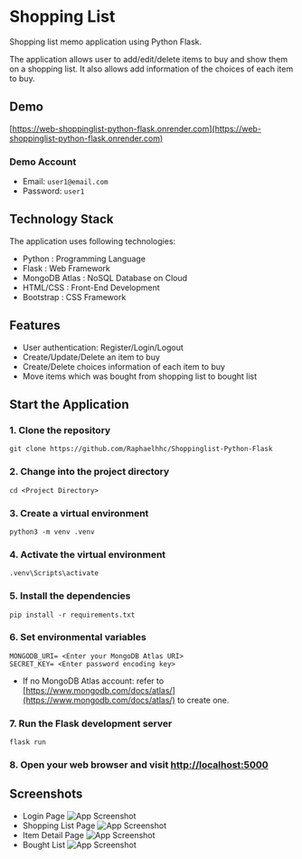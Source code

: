 # Shopping List

Shopping list memo application using Python Flask.

The application allows user to add/edit/delete items to buy and show them on a shopping list. It also allows add information of the choices of each item to buy.

## Demo

[https://web-shoppinglist-python-flask.onrender.com](https://web-shoppinglist-python-flask.onrender.com)

### Demo Account

 - Email: ```user1@email.com```
 - Password: ```user1```

## Technology Stack

The application uses following technologies:

- Python : Programming Language
- Flask : Web Framework
- MongoDB Atlas : NoSQL Database on Cloud
- HTML/CSS : Front-End Development
- Bootstrap : CSS Framework

## Features

- User authentication: Register/Login/Logout
- Create/Update/Delete an item to buy
- Create/Delete choices information of each item to buy
- Move items which was bought from shopping list to bought list

## Start the Application

### 1. Clone the repository
```
git clone https://github.com/Raphaelhhc/Shoppinglist-Python-Flask
```

### 2. Change into the project directory
```
cd <Project Directory>
```

### 3. Create a virtual environment
```
python3 -m venv .venv
```

### 4. Activate the virtual environment
```
.venv\Scripts\activate
```

### 5. Install the dependencies
```
pip install -r requirements.txt
```

### 6. Set environmental variables
```
MONGODB_URI= <Enter your MongoDB Atlas URI>
SECRET_KEY= <Enter password encoding key>
```
* If no MongoDB Atlas account: refer to [https://www.mongodb.com/docs/atlas/](https://www.mongodb.com/docs/atlas/) to create one.

### 7. Run the Flask development server
```
flask run
```

### 8. Open your web browser and visit [http://localhost:5000](http://localhost:5000)

## Screenshots

 - Login Page
 ![App Screenshot](https://res.cloudinary.com/doe9mfetd/image/upload/v1686472538/Shopping-List_GITHUB/Login_Page_tu8o8p.png)
 - Shopping List Page
![App Screenshot](https://res.cloudinary.com/doe9mfetd/image/upload/v1686472539/Shopping-List_GITHUB/Shopping_List_Page_vprnsl.png)
 - Item Detail Page
![App Screenshot](https://res.cloudinary.com/doe9mfetd/image/upload/v1686472539/Shopping-List_GITHUB/Item_Detail_Page_dcfovd.png)
 - Bought List
![App Screenshot](https://res.cloudinary.com/doe9mfetd/image/upload/v1686472539/Shopping-List_GITHUB/Bought_List_Page_exvwku.png)

